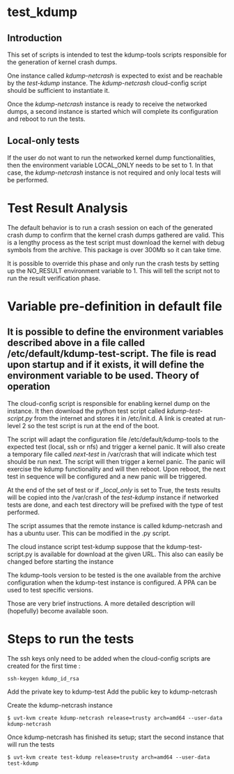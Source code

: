 test_kdump
==========

Introduction
------------

This set of scripts is intended to test the kdump-tools scripts responsible
for the generation of kernel crash dumps.

One instance called *kdump-netcrash* is expected to exist and be reachable by
the *test-kdump* instance.  The *kdump-netcrash* cloud-config script should be
sufficient to instantiate it.

Once the *kdump-netcrash* instance is ready to receive the networked dumps, a
second instance is started which will complete its configuration and reboot 
to run the tests.


Local-only tests
----------------

If the user do not want to run the networked kernel dump functionalities, then
the environment variable LOCAL_ONLY needs to be set to 1. In that case, the
*kdump-netcrash* instance is not required and only local tests will be performed.

Test Result Analysis
====================

The default behavior is to run a crash session on each of the generated crash dump to
confirm that the kernel crash dumps gathered are valid. This is a lengthy process as
the test script must download the kernel with debug symbols from the archive. This
package is over 300Mb so it can take time.

It is possible to override this phase and only run the crash tests by setting up the
NO_RESULT environment variable to 1. This will tell the script not to run the result
verification phase.

Variable pre-definition in default file
=======================================
It is possible to define the environment variables described above in a file called
/etc/default/kdump-test-script. The file is read upon startup and if it exists, it
will define the environment variable to be used.
Theory of operation
-------------------

The cloud-config script is responsible for enabling kernel dump on the instance. It
then download the python test script called *kdump-test-script.py* from the internet
and stores it in /etc/init.d. A link is created at run-level 2 so the test script is
run at the end of the boot.

The script will adapt the configuration file /etc/default/kdump-tools to the expected
test (local, ssh or nfs) and trigger a kernel panic.  It will also create a temporary
file called *next-test* in /var/crash that will indicate which test should be run next.
The script will then trigger a kernel panic. The panic will exercise the kdump 
functionality and will then reboot. Upon reboot, the next test in sequence will be 
configured and a new panic will be triggered.

At the end of the set of test or if *_local_only* is set to True, the tests results will
be copied into the /var/crash of the *test-kdump* instance if networked tests are 
done, and each test directory will be prefixed with the type of test performed.


The script assumes that the remote instance is called kdump-netcrash and has 
a ubuntu user.  This can be modified in the .py script.

The cloud instance script test-kdump suppose that the kdump-test-script.py is
available for download at the given URL. This also can easily be changed before
starting the instance

The kdump-tools version to be tested is the one available from the archive 
configuration when the kdump-test instance is configured. A PPA can be used
to test specific versions.

Those are very brief instructions. A more detailed description will (hopefully)
become available soon.


Steps to run the tests
======================

The ssh keys only need to be added when the cloud-config scripts are created
for the first time :

    ssh-keygen kdump_id_rsa

Add the private key to kdump-test
Add the public key to kdump-netcrash

Create the kdump-netcrash instance 

    $ uvt-kvm create kdump-netcrash release=trusty arch=amd64 --user-data kdump-netcrash

Once kdump-netcrash has finished its setup; start the second instance that will run the tests

    $ uvt-kvm create test-kdump release=trusty arch=amd64 --user-data test-kdump

